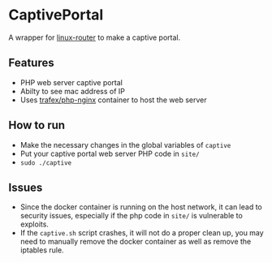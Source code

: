 # CaptivePortal
A wrapper for [linux-router](https://github.com/garywill/linux-router/) to make a captive portal.

## Features ##

* PHP web server captive portal
* Abilty to see mac address of IP
* Uses [trafex/php-nginx](https://hub.docker.com/r/trafex/php-nginx) container to host the web server

## How to run ##
* Make the necessary changes in the global variables of `captive`
* Put your captive portal web server PHP code in `site/`
* `sudo ./captive`

## Issues ##
* Since the docker container is running on the host network, it can lead to security issues, especially if the php code in `site/` is vulnerable to exploits.
* If the `captive.sh` script crashes, it will not do a proper clean up, you may need to manually remove the docker container as well as remove the iptables rule.
